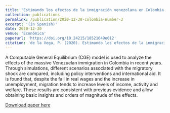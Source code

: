 ```yaml
---
title: "Estimando los efectos de la inmigración venezolana en Colombia mediante un modelo de Equilibrio General Computado"
collection: publications
permalink: /publication/2020-12-30-colombia-number-3
excerpt: '(in Spanish)'
date: 2020-12-30
venue: 'Económica'
paperurl: 'https://doi.org/10.24215/18521649e012'
citation: 'de la Vega, P. (2020). Estimando los efectos de la inmigración venezolana en Colombia mediante un modelo de Equilibrio General Computado. Económica, 66, 012.'
---
```

A Computable General Equilibrium (CGE) model is used to analyze the effects of the massive Venezuelan immigration in Colombia in recent years. Through simulations, different scenarios associated with the migratory shock are compared, including policy interventions and international aid. It is found that, despite the fall in real wages and the increase in unemployment, migration tends to increase levels of income, activity and welfare. These results are consistent with previous evidence and allow obtaining basic insights and orders of magnitude of the effects.

[Download paper here](https://revistas.unlp.edu.ar/Economica/article/view/9362)


